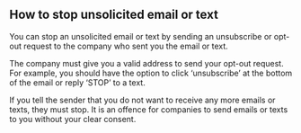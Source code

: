 ##  How to stop unsolicited email or text

You can stop an unsolicited email or text by sending an unsubscribe or opt-out
request to the company who sent you the email or text.

The company must give you a valid address to send your opt-out request. For
example, you should have the option to click ‘unsubscribe’ at the bottom of
the email or reply ‘STOP’ to a text.

If you tell the sender that you do not want to receive any more emails or
texts, they must stop. It is an offence for companies to send emails or texts
to you without your clear consent.
